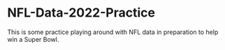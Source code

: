 # NFL-Data-2022-Practice
This is some practice playing around with NFL data in preparation to help win a Super Bowl.
